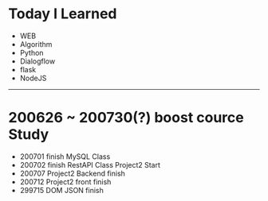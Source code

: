 # Today I Learned

- WEB<br>
- Algorithm<br>
- Python
- Dialogflow
- flask
- NodeJS

---

# 200626 ~ 200730(?) boost cource Study

- 200701 finish MySQL Class
- 200702 finish RestAPI Class Project2 Start
- 200707 Project2 Backend finish
- 200712 Project2 front finish
- 299715 DOM JSON finish
